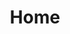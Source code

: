 ---
home: true
title: Home
heroImage: /images/elm.png
actions:
  - text: Get Started
    link: /getting-started.html
    type: primary
features:
  - title: Elm as Components
    details: Import Elm modules, and wrap them in a custom Vue component for easy integration in a Vue app.
  - title: Easy Integration
    details: Configuring an existing Vue app to render Elm modules is a snap.
  - title: Functional Programming
    details: Try out Elm, a delightful functional programming language, in your existing application.
footer: MIT Licensed | Made by Lindsay Wardell
---